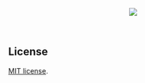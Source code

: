 <p align="center"><img src="https://laravel.com/assets/img/components/logo-laravel.svg"></p><br>

## License

[MIT license](http://opensource.org/licenses/MIT).
